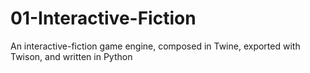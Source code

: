 # 01-Interactive-Fiction
An interactive-fiction game engine, composed in Twine, exported with Twison, and written in Python
